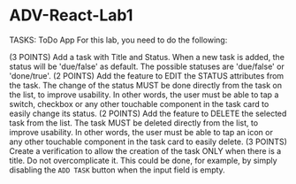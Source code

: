 # ADV-React-Lab1

TASKS: ToDo App
For this lab, you need to do the following:

(3 POINTS) Add a task with Title and Status. When a new task is added, the status will be 'due/false' as default. The possible statuses are 'due/false' or 'done/true'.
(2 POINTS) Add the feature to EDIT the STATUS attributes from the task. The change of the status MUST be done directly from the task on the list, to improve usability. In other words, the user must be able to tap a switch, checkbox or any other touchable component in the task card to easily change its status.
(2 POINTS) Add the feature to DELETE the selected task from the list. The task MUST be deleted directly from the list, to improve usability. In other words, the user must be able to tap an icon or any other touchable component in the task card to easily delete.
(3 POINTS) Create a verification to allow the creation of the task ONLY when there is a title. Do not overcomplicate it. This could be done, for example, by simply disabling the `ADD TASK` button when the input field is empty.
